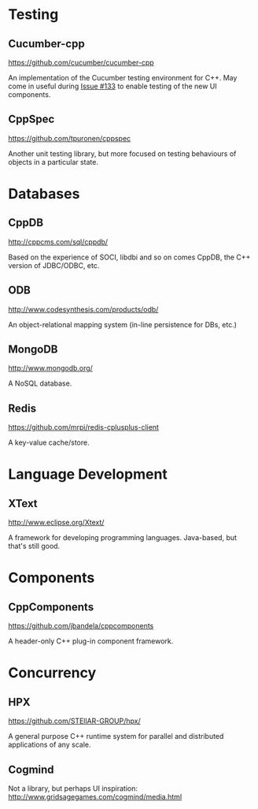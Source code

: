 # Testing #

## Cucumber-cpp ##

https://github.com/cucumber/cucumber-cpp

An implementation of the Cucumber testing environment for C++.  May come in useful during [Issue #133](https://code.google.com/p/paradice9/issues/detail?id=#133) to enable testing of the new UI components.

## CppSpec ##

https://github.com/tpuronen/cppspec

Another unit testing library, but more focused on testing behaviours of objects in a particular state.

# Databases #

## CppDB ##

http://cppcms.com/sql/cppdb/

Based on the experience of SOCI, libdbi and so on comes CppDB, the C++ version of JDBC/ODBC, etc.

## ODB ##

http://www.codesynthesis.com/products/odb/

An object-relational mapping system (in-line persistence for DBs, etc.)

## MongoDB ##

http://www.mongodb.org/

A NoSQL database.

## Redis ##

https://github.com/mrpi/redis-cplusplus-client

A key-value cache/store.

# Language Development #

## XText ##

http://www.eclipse.org/Xtext/

A framework for developing programming languages.  Java-based, but that's still good.

# Components #

## CppComponents ##

https://github.com/jbandela/cppcomponents

A header-only C++ plug-in component framework.

# Concurrency #

## HPX ##

https://github.com/STEllAR-GROUP/hpx/

A general purpose C++ runtime system for parallel and distributed applications of any scale.

## Cogmind ##

Not a library, but perhaps UI inspiration:
http://www.gridsagegames.com/cogmind/media.html